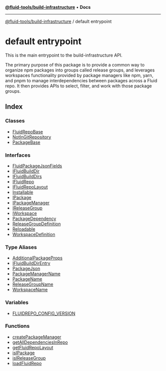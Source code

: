[**@fluid-tools/build-infrastructure**](../README.md) • **Docs**

***

[@fluid-tools/build-infrastructure](../README.md) / default entrypoint

# default entrypoint

This is the main entrypoint to the build-infrastructure API.

The primary purpose of this package is to provide a common way to organize npm packages into groups called release
groups, and leverages workspaces functionality provided by package managers like npm, yarn, and pnpm to manage
interdependencies between packages across a Fluid repo. It then provides APIs to select, filter, and work with those
package groups.

## Index

### Classes

- [FluidRepoBase](classes/FluidRepoBase.md)
- [NotInGitRepository](classes/NotInGitRepository.md)
- [PackageBase](classes/PackageBase.md)

### Interfaces

- [FluidPackageJsonFields](interfaces/FluidPackageJsonFields.md)
- [IFluidBuildDir](interfaces/IFluidBuildDir.md)
- [IFluidBuildDirs](interfaces/IFluidBuildDirs.md)
- [IFluidRepo](interfaces/IFluidRepo.md)
- [IFluidRepoLayout](interfaces/IFluidRepoLayout.md)
- [Installable](interfaces/Installable.md)
- [IPackage](interfaces/IPackage.md)
- [IPackageManager](interfaces/IPackageManager.md)
- [IReleaseGroup](interfaces/IReleaseGroup.md)
- [IWorkspace](interfaces/IWorkspace.md)
- [PackageDependency](interfaces/PackageDependency.md)
- [ReleaseGroupDefinition](interfaces/ReleaseGroupDefinition.md)
- [Reloadable](interfaces/Reloadable.md)
- [WorkspaceDefinition](interfaces/WorkspaceDefinition.md)

### Type Aliases

- [AdditionalPackageProps](type-aliases/AdditionalPackageProps.md)
- [IFluidBuildDirEntry](type-aliases/IFluidBuildDirEntry.md)
- [PackageJson](type-aliases/PackageJson.md)
- [PackageManagerName](type-aliases/PackageManagerName.md)
- [PackageName](type-aliases/PackageName.md)
- [ReleaseGroupName](type-aliases/ReleaseGroupName.md)
- [WorkspaceName](type-aliases/WorkspaceName.md)

### Variables

- [FLUIDREPO\_CONFIG\_VERSION](variables/FLUIDREPO_CONFIG_VERSION.md)

### Functions

- [createPackageManager](functions/createPackageManager.md)
- [getAllDependenciesInRepo](functions/getAllDependenciesInRepo.md)
- [getFluidRepoLayout](functions/getFluidRepoLayout.md)
- [isIPackage](functions/isIPackage.md)
- [isIReleaseGroup](functions/isIReleaseGroup.md)
- [loadFluidRepo](functions/loadFluidRepo.md)

